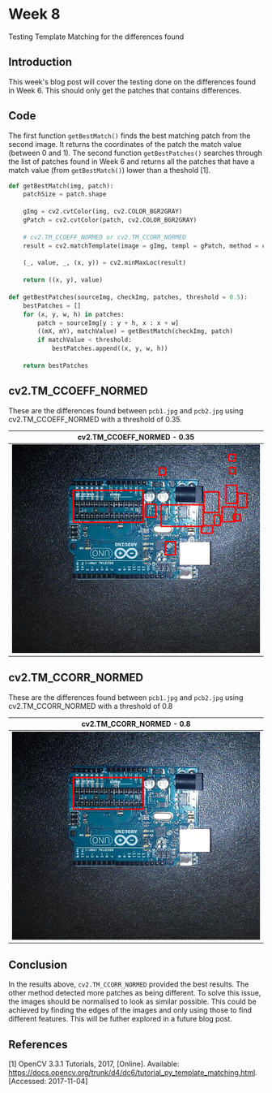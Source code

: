 # Week 8
Testing Template Matching for the differences found

## Introduction
This week's blog post will cover the testing done on the differences found in Week 6.
This should only get the patches that contains differences.

## Code
The first function `getBestMatch()` finds the best matching patch from the second image.
It returns the coordinates of the patch the match value (between 0 and 1).
The second function `getBestPatches()` searches through the list of patches found in Week 6
and returns all the patches that have a match value (from `getBestMatch()`) lower than a
theshold [1].

```python
def getBestMatch(img, patch):
    patchSize = patch.shape

    gImg = cv2.cvtColor(img, cv2.COLOR_BGR2GRAY)
    gPatch = cv2.cvtColor(patch, cv2.COLOR_BGR2GRAY)

    # cv2.TM_CCOEFF_NORMED or cv2.TM_CCORR_NORMED
    result = cv2.matchTemplate(image = gImg, templ = gPatch, method = cv2.TM_CCOEFF_NORMED)

    (_, value, _, (x, y)) = cv2.minMaxLoc(result)

    return ((x, y), value)

def getBestPatches(sourceImg, checkImg, patches, threshold = 0.5):
    bestPatches = []
    for (x, y, w, h) in patches:
        patch = sourceImg[y : y + h, x : x + w]
        ((mX, mY), matchValue) = getBestMatch(checkImg, patch)
        if matchValue < threshold:
            bestPatches.append((x, y, w, h))

    return bestPatches
```

## cv2.TM_CCOEFF_NORMED
These are the differences found between `pcb1.jpg` and `pcb2.jpg` using cv2.TM_CCOEFF_NORMED
with a threshold of 0.35.

| cv2.TM_CCOEFF_NORMED - 0.35 |
| :---: |
| <img src="images/Dif_cv2.TM_CCOEFF_NORMED_0.35.png" width="600"> |

## cv2.TM_CCORR_NORMED
These are the differences found between `pcb1.jpg` and `pcb2.jpg` using cv2.TM_CCORR_NORMED
with a threshold of 0.8

| cv2.TM_CCORR_NORMED - 0.8 |
| :---: |
| <img src="images/Dif_cv2.TM_CCORR_NORMED_0.8.png" width="600"> |

## Conclusion
In the results above, `cv2.TM_CCORR_NORMED` provided the best results. The other method
detected more patches as being different. To solve this issue, the images should be normalised
to look as similar possible. This could be achieved by finding the edges of the images and
only using those to find different features. This will be futher explored in a future blog post.

## References
[1] OpenCV 3.3.1 Tutorials, 2017, [Online]. Available: https://docs.opencv.org/trunk/d4/dc6/tutorial_py_template_matching.html.
[Accessed: 2017-11-04]
